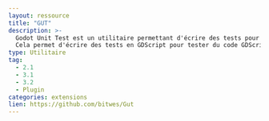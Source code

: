 ```yaml
---
layout: ressource
title: "GUT"
description: >-
  Godot Unit Test est un utilitaire permettant d'écrire des tests pour votre jeu.
  Cela permet d'écrire des tests en GDScript pour tester du code GDScript
type: Utilitaire
tag:
  - 2.1
  - 3.1
  - 3.2
  - Plugin
categories: extensions
lien: https://github.com/bitwes/Gut
---
```

